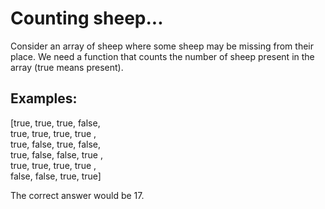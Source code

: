 <h1>Counting sheep...</h1>

<p>Consider an array of sheep where some sheep may be missing from their place. We need a function that counts the number of sheep present in the array (true means present).</p>

<h2>Examples:</h2>

[true,  true,  true,  false,<br>
  true,  true,  true,  true ,<br>
  true,  false, true,  false,<br>
  true,  false, false, true ,<br>
  true,  true,  true,  true ,<br>
  false, false, true,  true]
  
  <p>The correct answer would be 17.</p>

